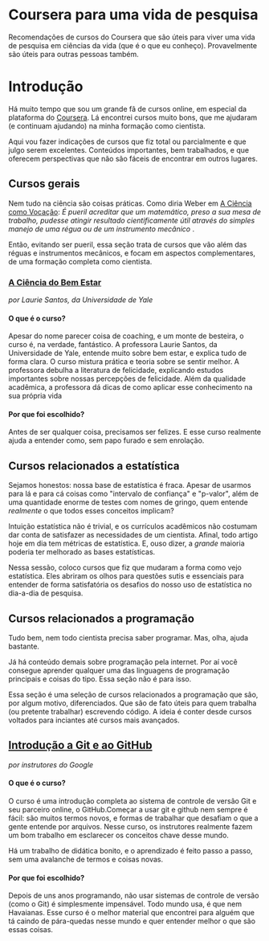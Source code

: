 # Coursera para uma vida de pesquisa
Recomendações de cursos do Coursera que são úteis para viver uma vida de pesquisa em ciências da vida (que é o que eu conheço).
Provavelmente são úteis para outras pessoas também.

# Introdução

Há muito tempo que sou um grande fã de cursos online, em especial da plataforma do [Coursera](https://www.coursera.org/programs/universidade-de-sao-paulo-br-on-coursera-mvxtw). Lá encontrei cursos muito bons, que me ajudaram (e continuam ajudando) na minha formação como cientista. 

Aqui vou fazer indicações de cursos que fiz total ou parcialmente e que julgo serem excelentes. Conteúdos importantes, bem trabalhados, e que oferecem perspectivas que não são fáceis de encontrar em outros lugares. 

## Cursos gerais 

Nem tudo na ciência são coisas práticas. Como diria Weber em [A Ciência como Vocação](https://en.wikipedia.org/wiki/Science_as_a_Vocation):
*É pueril acreditar que um matemático, preso a sua mesa de trabalho, pudesse atingir resultado cientificamente útil através do simples manejo de uma régua ou de um instrumento mecânico* . 

Então, evitando ser pueril, essa seção trata de cursos que vão além das réguas e instrumentos mecânicos, e focam em aspectos complementares, de uma formação completa como cientista.

### [A Ciência do Bem Estar](https://www.coursera.org/learn/the-science-of-well-being/home/welcome)
*por Laurie Santos, da Universidade de Yale*
#### O que é o curso?
Apesar do nome parecer coisa de coaching, e um monte de besteira, o curso é, na verdade, fantástico. A professora Laurie Santos, da Universidade de Yale, entende muito sobre bem estar, e explica tudo de forma clara. 
O curso mistura prática e teoria sobre se sentir melhor. A professora debulha a literatura de felicidade, explicando estudos importantes sobre nossas percepções de felicidade. Além da qualidade acadêmica, a professora dá dicas de como aplicar esse conhecimento na sua própria vida 

#### Por que foi escolhido? 
Antes de ser qualquer coisa, precisamos ser felizes. E esse curso realmente ajuda a entender como, sem papo furado e sem enrolação. 

## Cursos relacionados a estatística 

Sejamos honestos: nossa base de estatística é fraca. Apesar de usarmos para lá e para cá coisas como "intervalo de confiança" e "p-valor", além de uma quantidade enorme de testes com nomes de gringo, quem entende *realmente* o que todos esses conceitos implicam? 

Intuição estatística não é trivial, e os currículos acadêmicos não costumam dar conta de satisfazer as necessidades de um cientista. Afinal, todo artigo hoje em dia tem métricas de estatística. E, ouso dizer, a *grande* maioria poderia ter melhorado as bases estatísticas. 

Nessa sessão, coloco cursos que fiz que mudaram a forma como vejo estatística. Eles abriram os olhos para questões sutis e essenciais para entender de forma satisfatória os desafios do nosso uso de estatística no dia-a-dia de pesquisa. 




## Cursos relacionados a programação

Tudo bem, nem todo cientista precisa saber programar. Mas, olha, ajuda bastante. 

Já há conteúdo demais sobre programação pela internet. Por aí você consegue aprender qualquer uma das linguagens de programação principais e coisas do tipo. 
Essa seção não é para isso. 

Essa seção é uma seleção de cursos relacionados a programação que são, por algum motivo, diferenciados. Que são de fato úteis para quem trabalha (ou pretente trabalhar) escrevendo código. A ideia é conter desde cursos voltados para inciantes até cursos mais avançados. 

## [Introdução a Git e ao GitHub](https://www.coursera.org/learn/introduction-git-github)
*por instrutores do Google*

#### O que é o curso?

O curso é uma introdução completa ao sistema de controle de versão Git e seu parceiro online, o GitHub.Começar a usar git e github nem sempre é fácil: são muitos termos novos, e formas de trabalhar que desafiam o que a gente entende por arquivos. Nesse curso, os instrutores realmente fazem um bom trabalho em esclarecer os conceitos chave desse mundo. 

Há um trabalho de didática bonito, e o aprendizado é feito passo a passo, sem uma avalanche de termos e coisas novas. 

#### Por que foi escolhido? 
 Depois de uns anos programando, não usar sistemas de controle de versão (como o Git) é simplesmente impensável. Todo mundo usa, é que nem Havaianas. 
 Esse curso é o melhor material que encontrei para alguém que tá caindo de pára-quedas nesse mundo e quer entender melhor o que são essas coisas. 

